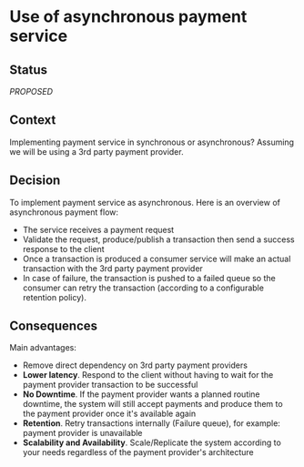 # Use of asynchronous payment service

## Status
_PROPOSED_

## Context
Implementing payment service in synchronous or asynchronous? Assuming we will be using a 3rd party payment provider.

## Decision
To implement payment service as asynchronous. Here is an overview of asynchronous payment flow:
- The service receives a payment request
- Validate the request, produce/publish a transaction then send a success response to the client  
- Once a transaction is produced a consumer service will make an actual transaction with the 3rd party payment provider
- In case of failure, the transaction is pushed to a failed queue so the consumer can retry the transaction (according to a configurable retention policy).

## Consequences
Main advantages:
- Remove direct dependency on 3rd party payment providers
- **Lower latency**. Respond to the client without having to wait for the payment provider transaction to be successful
- **No Downtime**. If the payment provider wants a planned routine downtime, the system will still accept payments and produce them to the payment provider once it's available again
- **Retention**. Retry transactions internally (Failure queue), for example: payment provider is unavailable 
- **Scalability and Availability**. Scale/Replicate the system according to your needs regardless of the payment provider's architecture

